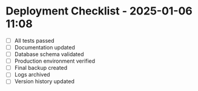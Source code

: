 # Deployment Checklist - 2025-01-06 11:08

- [ ] All tests passed
- [ ] Documentation updated
- [ ] Database schema validated
- [ ] Production environment verified
- [ ] Final backup created
- [ ] Logs archived
- [ ] Version history updated
